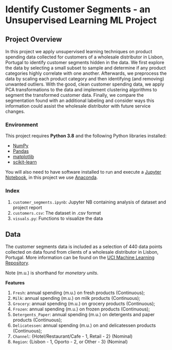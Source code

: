 # Identify Customer Segments - an Unsupervised Learning ML Project

## Project Overview

In this project we apply unsupervised learning techniques on product spending data collected for customers of a wholesale distributor in Lisbon, Portugal to identify customer segments hidden in the data. We first explore the data by selecting a small subset to sample and determine if any product categories highly correlate with one another. Afterwards, we preprocess the data by scaling each product category and then identifying (and removing) unwanted outliers. With the good, clean customer spending data, we apply PCA transformations to the data and implement clustering algorithms to segment the transformed customer data. Finally, we compare the segmentation found with an additional labeling and consider ways this information could assist the wholesale distributor with future service changes.

### Environment

This project requires **Python 3.8** and the following Python libraries installed:

- [NumPy](http://www.numpy.org/)
- [Pandas](http://pandas.pydata.org)
- [matplotlib](http://matplotlib.org/)
- [scikit-learn](http://scikit-learn.org/stable/)

You will also need to have software installed to run and execute a [Jupyter Notebook](http://ipython.org/notebook.html), in this project we use [Anaconda](http://continuum.io/downloads).

### Index

1. `customer_segments.ipynb`: Jupyter NB containing analysis of dataset and project report
2. `customers.csv`: The dataset in .csv format
3. `visuals.py`: Functions to visualize the data

## Data

The customer segments data is included as a selection of 440 data points collected on data found from clients of a wholesale distributor in Lisbon, Portugal. More information can be found on the [UCI Machine Learning Repository](https://archive.ics.uci.edu/ml/datasets/Wholesale+customers).

Note (m.u.) is shorthand for *monetary units*.

**Features**
1) `Fresh`: annual spending (m.u.) on fresh products (Continuous); 
2) `Milk`: annual spending (m.u.) on milk products (Continuous); 
3) `Grocery`: annual spending (m.u.) on grocery products (Continuous); 
4) `Frozen`: annual spending (m.u.) on frozen products (Continuous);
5) `Detergents_Paper`: annual spending (m.u.) on detergents and paper products (Continuous);
6) `Delicatessen`: annual spending (m.u.) on and delicatessen products (Continuous); 
7) `Channel`: {Hotel/Restaurant/Cafe - 1, Retail - 2} (Nominal)
8) `Region`: {Lisbon - 1, Oporto - 2, or Other - 3} (Nominal) 
